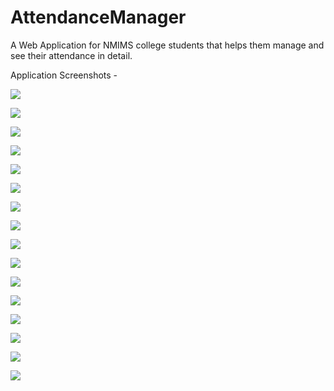 # AttendanceManager
A Web Application for NMIMS college students that helps them manage and see their attendance in detail.

Application Screenshots - 

![](Screenshots/Screenshot%20(49).png)

![](Screenshots/Screenshot%20(50).png)

![](Screenshots/Screenshot%20(51).png)

![](Screenshots/Screenshot%20(52).png)

![](Screenshots/Screenshot%20(53).png)

![](Screenshots/Screenshot%20(54).png)

![](Screenshots/Screenshot%20(55).png)

![](Screenshots/Screenshot%20(56).png)

![](Screenshots/Screenshot%20(57).png)

![](Screenshots/Screenshot%20(58).png)

![](Screenshots/Screenshot%20(59).png)

![](Screenshots/Screenshot%20(60).png)

![](Screenshots/Screenshot%20(61).png)

![](Screenshots/Screenshot%20(62).png)

![](Screenshots/Screenshot%20(63).png)

![](Screenshots/Screenshot%20(64).png)
